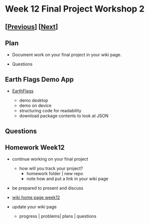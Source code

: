 # Week 12 Final Project Workshop 2

## [[Previous](./11_proposal.md)] [[Next](./13_workshop.md)]

## Plan

- Document work on your final project in your wiki page.

- Questions

## Earth Flags Demo App

- [EarthFlags](https://github.com/molab-itp/99-Flag-Flow/tree/main/EarthFlags)

  - demo desktop
  - demo on device
  - structuring code for readability
  - download package contents to look at JSON

## Questions

## Homework Week12

- continue working on your final project
  - how will you track your project?
    - homework folder | new repo
    - note how and put a link in your wiki page
- be prepared to present and discuss

- [wiki home page week12](https://github.com/molab-itp/content-2025-09/wiki#week-12-homework)

- update your wiki page
  - progress | problems| plans | questions

<!-- ### ARGeoTracking demo apps

- [tracking_geographic_locations_in_ar](https://developer.apple.com/documentation/arkit/argeoanchor)

  - Track specific geographic areas of interest and render them in an AR experience
  - [sample code](https://developer.apple.com/documentation/arkit/content_anchors/tracking_geographic_locations_in_ar)
  -

- [ARKit+CoreLocation](https://cocoapods.org/pods/ARCL)

  - Combines the high accuracy of AR with the scale of GPS data
  - [github](https://github.com/ProjectDent/arkit-corelocation)
  -

### Other tech

- ViewControllers

- cocoapods

- xcworkspace -->
